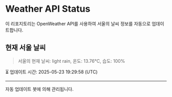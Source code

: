 
# Weather API Status

이 리포지토리는 OpenWeather API를 사용하여 서울의 날씨 정보를 자동으로 업데이트합니다.

## 현재 서울 날씨
> 서울의 현재 날씨: light rain, 온도: 13.76°C, 습도: 100%

⏳ 업데이트 시간: 2025-05-23 19:29:58 (UTC)

---
자동 업데이트 봇에 의해 관리됩니다.
